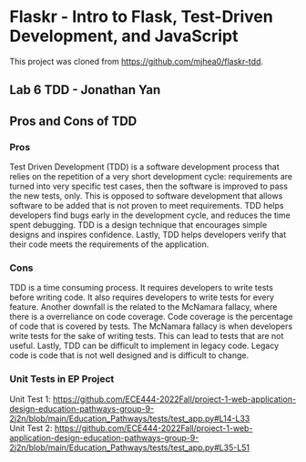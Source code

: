 # Flaskr - Intro to Flask, Test-Driven Development, and JavaScript
This project was cloned from https://github.com/mjhea0/flaskr-tdd.
## Lab 6 TDD - Jonathan Yan

## Pros and Cons of TDD
### Pros
Test Driven Development (TDD) is a software development process that relies on the repetition of a very short development cycle: requirements are turned into very specific test cases, then the software is improved to pass the new tests, only. This is opposed to software development that allows software to be added that is not proven to meet requirements. TDD helps developers find bugs early in the development cycle, and reduces the time spent debugging. TDD is a design technique that encourages simple designs and inspires confidence. Lastly, TDD helps developers verify that their code meets the requirements of the application.

### Cons
TDD is a time consuming process. It requires developers to write tests before writing code. It also requires developers to write tests for every feature. Another downfall is the related to the McNamara fallacy, where there is a overreliance on code coverage. Code coverage is the percentage of code that is covered by tests. The McNamara fallacy is when developers write tests for the sake of writing tests. This can lead to tests that are not useful. Lastly, TDD can be difficult to implement in legacy code. Legacy code is code that is not well designed and is difficult to change. 

### Unit Tests in EP Project
Unit Test 1: https://github.com/ECE444-2022Fall/project-1-web-application-design-education-pathways-group-9-2j2n/blob/main/Education_Pathways/tests/test_app.py#L14-L33 <br>
Unit Test 2: https://github.com/ECE444-2022Fall/project-1-web-application-design-education-pathways-group-9-2j2n/blob/main/Education_Pathways/tests/test_app.py#L35-L51
